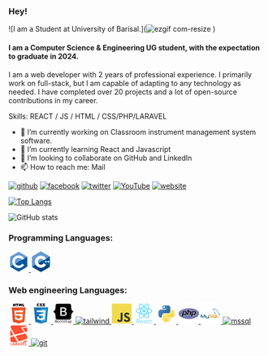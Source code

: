 ### Hey!
![I am a Student at University of Barisal.](![ezgif com-resize](https://github.com/zamanmonirbu/zamanmonirbu/assets/53488876/0ecffa80-6e71-4269-b8d9-1cb108eaa12c)
)

#### I am a Computer Science & Engineering UG student, with the expectation to graduate in 2024.

I am a web developer with 2 years of professional experience. I primarily work on full-stack, but I am capable of adapting to any technology as needed. I have completed over 20 projects and a lot of open-source contributions in my career.

Skills: REACT / JS / HTML / CSS/PHP/LARAVEL

- 🔭 I’m currently working on Classroom instrument management system software. 
- 🌱 I’m currently learning React and Javascript 
- 👯 I’m looking to collaborate on GitHub and LinkedIn 
- 📫 How to reach me: Mail 


[<img src='https://cdn.jsdelivr.net/npm/simple-icons@3.0.1/icons/github.svg' alt='github' height='40'>](https://github.com/zamanmonirbu)  [<img src='https://cdn.jsdelivr.net/npm/simple-icons@3.0.1/icons/facebook.svg' alt='facebook' height='40'>](https://www.facebook.com/zamanmonirbu)  [<img src='https://cdn.jsdelivr.net/npm/simple-icons@3.0.1/icons/twitter.svg' alt='twitter' height='40'>](https://twitter.com/zamanmonirbu)  [<img src='https://cdn.jsdelivr.net/npm/simple-icons@3.0.1/icons/youtube.svg' alt='YouTube' height='40'>](https://www.youtube.com/channel/@solutionzaman8024)  [<img src='https://cdn.jsdelivr.net/npm/simple-icons@3.0.1/icons/icloud.svg' alt='website' height='40'>](https://zamanmonirbu.github.io/personalPortfolio/)  

[![Top Langs](https://github-readme-stats.vercel.app/api/top-langs/?username=zamanmonirbu)](https://github.com/anuraghazra/github-readme-stats)

![GitHub stats](https://github-readme-stats.vercel.app/api?username=zamanmonirbu&show_icons=true&count_private=true)  



<h3 align="left">Programming Languages:</h3>
 <a href="https://www.cprogramming.com/" target="_blank" rel="noreferrer"> <img src="https://raw.githubusercontent.com/devicons/devicon/master/icons/c/c-original.svg" alt="c" width="40" height="40"/> </a> <a href="https://www.w3schools.com/cpp/" target="_blank" rel="noreferrer"> <img src="https://raw.githubusercontent.com/devicons/devicon/master/icons/cplusplus/cplusplus-original.svg" alt="cplusplus" width="40" height="40"/> </a>

<h3 align="left">Web engineering Languages:</h3>
 <a href="https://www.w3.org/html/" target="_blank" rel="noreferrer"> <img src="https://raw.githubusercontent.com/devicons/devicon/master/icons/html5/html5-original-wordmark.svg" alt="html5" width="40" height="40"/><a href="https://www.w3schools.com/css/" target="_blank" rel="noreferrer"> <img src="https://raw.githubusercontent.com/devicons/devicon/master/icons/css3/css3-original-wordmark.svg" alt="css3" width="40" height="40"/> </a><a href="https://getbootstrap.com" target="_blank" rel="noreferrer"> <img src="https://raw.githubusercontent.com/devicons/devicon/master/icons/bootstrap/bootstrap-plain-wordmark.svg" alt="bootstrap" width="40" height="40"/> </a><a href="https://tailwindcss.com/" target="_blank" rel="noreferrer"> <img src="https://www.vectorlogo.zone/logos/tailwindcss/tailwindcss-icon.svg" alt="tailwind" width="40" height="40"/> </a><a href="https://developer.mozilla.org/en-US/docs/Web/JavaScript" target="_blank" rel="noreferrer"> <img src="https://raw.githubusercontent.com/devicons/devicon/master/icons/javascript/javascript-original.svg" alt="javascript" width="40" height="40"/> </a><a href="https://reactjs.org/" target="_blank" rel="noreferrer"> <img src="https://raw.githubusercontent.com/devicons/devicon/master/icons/react/react-original-wordmark.svg" alt="react" width="40" height="40"/> </a><a href="https://www.python.org" target="_blank" rel="noreferrer"> <img src="https://raw.githubusercontent.com/devicons/devicon/master/icons/python/python-original.svg" alt="python" width="40" height="40"/> </a><a href="https://www.php.net" target="_blank" rel="noreferrer"> <img src="https://raw.githubusercontent.com/devicons/devicon/master/icons/php/php-original.svg" alt="php" width="40" height="40"/> </a> <a href="https://www.mysql.com/" target="_blank" rel="noreferrer"> <img src="https://raw.githubusercontent.com/devicons/devicon/master/icons/mysql/mysql-original-wordmark.svg" alt="mysql" width="40" height="40"/> </a> <a href="https://www.microsoft.com/en-us/sql-server" target="_blank" rel="noreferrer"> <img src="https://www.svgrepo.com/show/303229/microsoft-sql-server-logo.svg" alt="mssql" width="40" height="40"/> </a> 
<a href="https://laravel.com/" target="_blank" rel="noreferrer"> <img src="https://raw.githubusercontent.com/devicons/devicon/master/icons/laravel/laravel-plain-wordmark.svg" alt="laravel" width="40" height="40"/> </a><a href="https://git-scm.com/" target="_blank" rel="noreferrer"> <img src="https://www.vectorlogo.zone/logos/git-scm/git-scm-icon.svg" alt="git" width="40" height="40"/> </a>  </a> 

